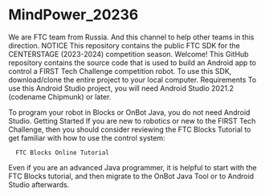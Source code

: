 # MindPower_20236
We are FTC team from Russia. And this channel to help other teams in this direction.
NOTICE
This repository contains the public FTC SDK for the CENTERSTAGE (2023-2024) competition season.
Welcome!
This GitHub repository contains the source code that is used to build an Android app to control a FIRST Tech Challenge competition robot. To use this SDK, download/clone the entire project to your local computer.
Requirements
To use this Android Studio project, you will need Android Studio 2021.2 (codename Chipmunk) or later.

To program your robot in Blocks or OnBot Java, you do not need Android Studio.
Getting Started
If you are new to robotics or new to the FIRST Tech Challenge, then you should consider reviewing the FTC Blocks Tutorial to get familiar with how to use the control system:

      FTC Blocks Online Tutorial

Even if you are an advanced Java programmer, it is helpful to start with the FTC Blocks tutorial, and then migrate to the OnBot Java Tool or to Android Studio afterwards.
